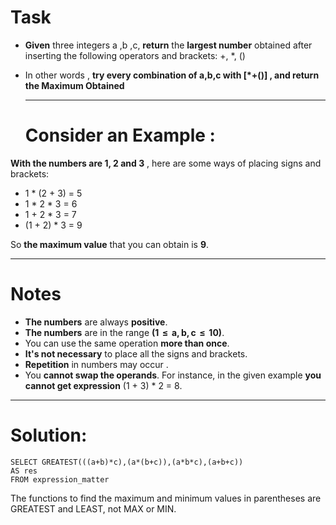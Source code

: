 # Task

-   **Given** three integers a ,b ,c, **return** the **largest number** obtained after inserting the following operators and brackets: +, \*, ()
-   In other words , **try every combination of a,b,c with \[\*+()\] , and return the Maximum Obtained**
    
    ---
    
    # Consider an Example :
    

**With the numbers are 1, 2 and 3** , here are some ways of placing signs and brackets:

-   1 \* (2 + 3) = 5
-   1 \* 2 \* 3 = 6
-   1 + 2 \* 3 = 7
-   (1 + 2) \* 3 = 9

So **the maximum value** that you can obtain is **9**.

---

# Notes

-   **The numbers** are always **positive**.
-   **The numbers** are in the range **(1  ≤  a, b, c  ≤  10)**.
-   You can use the same operation **more than once**.
-   **It's not necessary** to place all the signs and brackets.
-   **Repetition** in numbers may occur .
-   You **cannot swap the operands**. For instance, in the given example **you cannot get expression** (1 + 3) \* 2 = 8.

---

# Solution:

```
SELECT GREATEST(((a+b)*c),(a*(b+c)),(a*b*c),(a+b+c))
AS res
FROM expression_matter
```

The functions to find the maximum and minimum values ​​in parentheses are GREATEST and LEAST, not MAX or MIN.